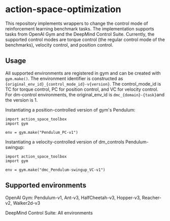 # action-space-optimization
This repository implements wrappers to change the control mode of reinforcement learning benchmark tasks.
The implementation supports tasks from OpenAI Gym and the DeepMind Control Suite.
Currently, the supported control modes are torque control (the regular control mode of the benchmarks), velocity control, and position control.

## Usage
All supported environments are registered in gym and can be created with `gym.make()`.
The environment identifier is constructed as `{original_env_id}_{control_mode_id}-v{version}`.
The control_mode_id is TC for torque control, PC for position control, and VC for velocity control.
For dm-control environments, the original_env_id is `dmc_{domain}-{task}`and the version is 1.

Instantiating a position-controlled version of gym's Pendulum:
```
import action_space_toolbox
import gym

env = gym.make("Pendulum_PC-v1")
```

Instantiating a velocity-controlled version of dm_controls Pendulum-swingup:
```
import action_space_toolbox
import gym

env = gym.make("dmc_Pendulum-swingup_VC-v1")
```

## Supported environments
OpenAI Gym: Pendulum-v1, Ant-v3, HalfCheetah-v3, Hopper-v3, Reacher-v2, Walker2d-v3

DeepMind Control Suite: All environments